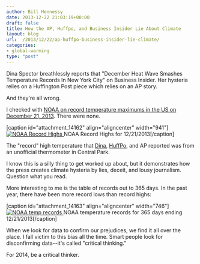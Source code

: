 ```yaml
---
author: Bill Hennessy
date: 2013-12-22 21:03:19+00:00
draft: false
title: How the AP, Huffpo, and Business Insider Lie About Climate
layout: blog
url:  /2013/12/22/ap-huffpo-business-insider-lie-climate/
categories:
- global-warming
type: "post"
---
```


Dina Spector breathlessly reports that "December Heat Wave Smashes Temperature Records In New York City" on Business Insider. Her hysteria relies on a Huffington Post piece which relies on an AP story.

And they're all wrong.

I checked with [NOAA on record temperature maximums in the US on December 21, 2013](https://www.ncdc.noaa.gov/extremes/records/daily/maxt/2013/12/21?sts[]=US#records_look_up). There were none.

[caption id="attachment_14162" align="aligncenter" width="941"][![NOAA Record Highs](https://hennessysview.com/wp-content/uploads/2013/12/noaa-2013-12-21.png)
](https://hennessysview.com/wp-content/uploads/2013/12/noaa-2013-12-21.png) NOAA Record Highs for 12/21/2013[/caption]

The "record" high temperature that [Dina](https://www.businessinsider.com/december-temperature-records-northeast-2013-12?pundits_only=0&comments_page=1#comment-52b74efaeab8eabe68b0109d), [HuffPo](https://www.huffingtonpost.com/2013/12/21/new-york-city-temperature-record_n_4487182.html), and AP reported was from an unofficial thermometer in Central Park.

I know this is a silly thing to get worked up about, but it demonstrates how the press creates climate hysteria by lies, deceit, and lousy journalism. Question what you read.

More interesting to me is the table of records out to 365 days. In the past year, there have been more record lows than record highs:

[caption id="attachment_14163" align="aligncenter" width="746"][![NOAA temp records](https://hennessysview.com/wp-content/uploads/2013/12/noaa-2013-records.png)
](https://hennessysview.com/wp-content/uploads/2013/12/noaa-2013-records.png) NOAA temperature records for 365 days ending 12/21/2013[/caption]

When we look for data to confirm our prejudices, we find it all over the place. I fall victim to this bias all the time. Smart people look for disconfirming data--it's called "critical thinking."

For 2014, be a critical thinker.
